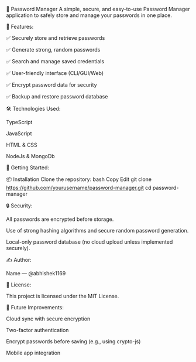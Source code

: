 🔐 Password Manager
A simple, secure, and easy-to-use Password Manager application to safely store and manage your passwords in one place.

📖 Features:

✅ Securely store and retrieve passwords

✅ Generate strong, random passwords

✅ Search and manage saved credentials

✅ User-friendly interface (CLI/GUI/Web)

✅ Encrypt password data for security

✅ Backup and restore password database

🛠️ Technologies Used:

TypeScript

JavaScript

HTML & CSS

NodeJs & MongoDb

🚀 Getting Started:

📦 Installation
Clone the repository:
bash
Copy
Edit
git clone https://github.com/yourusername/password-manager.git
cd password-manager

🔒 Security:

All passwords are encrypted before storage.

Use of strong hashing algorithms and secure random password generation.

Local-only password database (no cloud upload unless implemented securely).

✍️ Author:

 Name — @abhishek1169

📄 License:

This project is licensed under the MIT License.

📌 Future Improvements:

Cloud sync with secure encryption

Two-factor authentication

Encrypt passwords before saving (e.g., using crypto-js)

Mobile app integration
